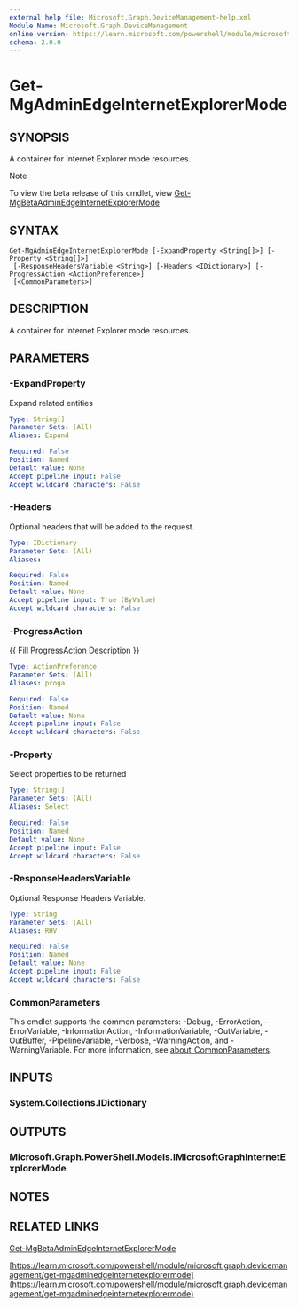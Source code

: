 ```yaml
---
external help file: Microsoft.Graph.DeviceManagement-help.xml
Module Name: Microsoft.Graph.DeviceManagement
online version: https://learn.microsoft.com/powershell/module/microsoft.graph.devicemanagement/get-mgadminedgeinternetexplorermode
schema: 2.0.0
---
```


# Get-MgAdminEdgeInternetExplorerMode

## SYNOPSIS
A container for Internet Explorer mode resources.

> [!NOTE]
> To view the beta release of this cmdlet, view [Get-MgBetaAdminEdgeInternetExplorerMode](/powershell/module/Microsoft.Graph.Beta.DeviceManagement/Get-MgBetaAdminEdgeInternetExplorerMode?view=graph-powershell-beta)

## SYNTAX

```
Get-MgAdminEdgeInternetExplorerMode [-ExpandProperty <String[]>] [-Property <String[]>]
 [-ResponseHeadersVariable <String>] [-Headers <IDictionary>] [-ProgressAction <ActionPreference>]
 [<CommonParameters>]
```

## DESCRIPTION
A container for Internet Explorer mode resources.

## PARAMETERS

### -ExpandProperty
Expand related entities

```yaml
Type: String[]
Parameter Sets: (All)
Aliases: Expand

Required: False
Position: Named
Default value: None
Accept pipeline input: False
Accept wildcard characters: False
```

### -Headers
Optional headers that will be added to the request.

```yaml
Type: IDictionary
Parameter Sets: (All)
Aliases:

Required: False
Position: Named
Default value: None
Accept pipeline input: True (ByValue)
Accept wildcard characters: False
```

### -ProgressAction
{{ Fill ProgressAction Description }}

```yaml
Type: ActionPreference
Parameter Sets: (All)
Aliases: proga

Required: False
Position: Named
Default value: None
Accept pipeline input: False
Accept wildcard characters: False
```

### -Property
Select properties to be returned

```yaml
Type: String[]
Parameter Sets: (All)
Aliases: Select

Required: False
Position: Named
Default value: None
Accept pipeline input: False
Accept wildcard characters: False
```

### -ResponseHeadersVariable
Optional Response Headers Variable.

```yaml
Type: String
Parameter Sets: (All)
Aliases: RHV

Required: False
Position: Named
Default value: None
Accept pipeline input: False
Accept wildcard characters: False
```

### CommonParameters
This cmdlet supports the common parameters: -Debug, -ErrorAction, -ErrorVariable, -InformationAction, -InformationVariable, -OutVariable, -OutBuffer, -PipelineVariable, -Verbose, -WarningAction, and -WarningVariable. For more information, see [about_CommonParameters](http://go.microsoft.com/fwlink/?LinkID=113216).

## INPUTS

### System.Collections.IDictionary
## OUTPUTS

### Microsoft.Graph.PowerShell.Models.IMicrosoftGraphInternetExplorerMode
## NOTES

## RELATED LINKS
[Get-MgBetaAdminEdgeInternetExplorerMode](/powershell/module/Microsoft.Graph.Beta.DeviceManagement/Get-MgBetaAdminEdgeInternetExplorerMode?view=graph-powershell-beta)

[https://learn.microsoft.com/powershell/module/microsoft.graph.devicemanagement/get-mgadminedgeinternetexplorermode](https://learn.microsoft.com/powershell/module/microsoft.graph.devicemanagement/get-mgadminedgeinternetexplorermode)





